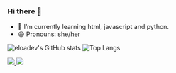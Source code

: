 ### Hi there 👋

- 🌱 I’m currently learning html, javascript and python.
- 😄 Pronouns: she/her

![eloadev's GitHub stats](https://github-readme-stats.vercel.app/api?username=eloadev&show_icons=true&theme=ayu-mirage)
![Top Langs](https://github-readme-stats.vercel.app/api/top-langs/?username=eloadev&layout=compact&theme=ayu-mirage)

<div>
  <a href = "mailto: eloamello126@gmail.com" target="_blank"><img src="https://img.shields.io/badge/Gmail-D14836?style=for-the-badge&logo=gmail&logoColor=white" target="_blank"> </a>
  <a href="https://www.instagram.com/iam.eloamellx/" target="_blank"><img src="https://img.shields.io/badge/-Instagram-%23E4405F?style=for-the-badge&logo=instagram&logoColor=white"target="_blank"> </a>
